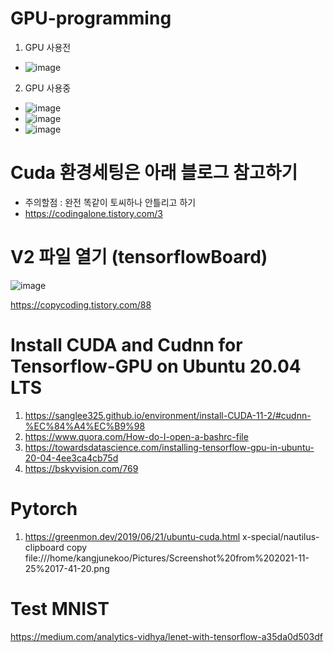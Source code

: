 # GPU-programming

1. GPU 사용전
- ![image](https://user-images.githubusercontent.com/76835313/142372480-0a9b8a2a-1051-40fe-ba6a-5f020fad5510.png)
2. GPU 사용중
- ![image](https://user-images.githubusercontent.com/76835313/142372449-cf6e422f-c82f-4290-9bc1-5d3a32382b7c.png)
- ![image](https://user-images.githubusercontent.com/76835313/142373608-d198cc2c-69c9-4149-9e17-d5aa6ce1530a.png)
- ![image](https://user-images.githubusercontent.com/76835313/142373618-bb37c479-72b9-4614-89ff-5b16fd2c560e.png)

# Cuda 환경세팅은 아래 블로그 참고하기 
- 주의할점 : 완전 똑같이 토씨하나 안틀리고 하기
- https://codingalone.tistory.com/3
# V2 파일 열기 (tensorflowBoard)
![image](https://user-images.githubusercontent.com/76835313/142550844-19e34a71-a3fb-4ceb-bb0d-94fb0967dbaf.png)

https://copycoding.tistory.com/88

# Install CUDA and Cudnn for Tensorflow-GPU on Ubuntu 20.04 LTS
1. https://sanglee325.github.io/environment/install-CUDA-11-2/#cudnn-%EC%84%A4%EC%B9%98
2. https://www.quora.com/How-do-I-open-a-bashrc-file
3. https://towardsdatascience.com/installing-tensorflow-gpu-in-ubuntu-20-04-4ee3ca4cb75d
4. https://bskyvision.com/769

# Pytorch
1. https://greenmon.dev/2019/06/21/ubuntu-cuda.html
x-special/nautilus-clipboard
copy
file:///home/kangjunekoo/Pictures/Screenshot%20from%202021-11-25%2017-41-20.png

# Test MNIST
https://medium.com/analytics-vidhya/lenet-with-tensorflow-a35da0d503df
